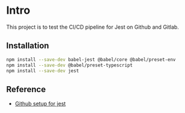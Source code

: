 # Intro

This project is to test the CI/CD pipeline for Jest on Github and Gitlab.

## Installation

```bash
npm install --save-dev babel-jest @babel/core @babel/preset-env
npm install --save-dev @babel/preset-typescript
npm install --save-dev jest
```

## Reference

- [Github setup for jest](https://medium.com/@trevorjperez1/add-jest-to-your-ci-cd-pipeline-with-github-actions-b369c0079173)
